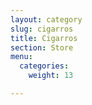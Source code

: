 ```yaml
---
layout: category
slug: cigarros
title: Cigarros
section: Store
menu:
  categories:
    weight: 13

---
```

